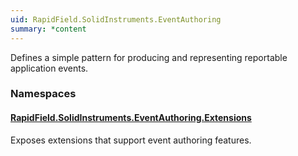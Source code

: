 ```yaml
---
uid: RapidField.SolidInstruments.EventAuthoring
summary: *content
---
```


<!--
Copyright (c) RapidField LLC. Licensed under the MIT License. See LICENSE.txt in the project root for license information.
-->

Defines a simple pattern for producing and representing reportable application events.

### Namespaces

#### [RapidField.SolidInstruments.EventAuthoring.Extensions](RapidField.SolidInstruments.EventAuthoring.Extensions.html)

<section><p>
Exposes extensions that support event authoring features.
</p></section>